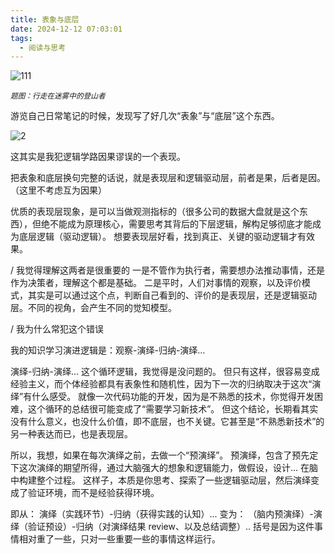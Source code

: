 ```yaml
---
title: 表象与底层
date: 2024-12-12 07:03:01
tags:
  - 阅读与思考
---
```


![111](1.jpeg)

<p style="margin: 0 auto">
<i><small>题图：行走在迷雾中的登山者</small></i>
</p>

游览自己日常笔记的时候，发现写了好几次“表象”与“底层”这个东西。

![2](2.png)

这其实是我犯逻辑学路因果谬误的一个表现。

把表象和底层换句完整的话说，就是表现层和逻辑驱动层，前者是果，后者是因。（这里不考虑互为因果）

优质的表现层现象，是可以当做观测指标的（很多公司的数据大盘就是这个东西），但绝不能成为原理核心，需要思考其背后的下层逻辑，解构足够彻底才能成为底层逻辑（驱动逻辑）。
想要表现层好看，找到真正、关键的驱动逻辑才有效果。

/ 我觉得理解这两者是很重要的
一是不管作为执行者，需要想办法推动事情，还是作为决策者，理解这个都是基础。
二是平时，人们对事情的观察，以及评价模式，其实是可以通过这个点，判断自己看到的、评价的是表现层，还是逻辑驱动层。不同的视角，会产生不同的觉知模型。

/ 我为什么常犯这个错误

我的知识学习演进逻辑是：观察-演绎-归纳-演绎…

演绎-归纳-演绎... 这个循环逻辑，我觉得是没问题的。
但只有这样，很容易变成经验主义，而个体经验都具有表象性和随机性，因为下一次的归纳取决于这次“演绎”有什么感受。
就像一次代码功能的开发，因为是不熟悉的技术，你觉得开发困难，这个循环的总结很可能变成了“需要学习新技术”。
但这个结论，长期看其实没有什么意义，也没什么价值，即不底层，也不关键。它甚至是“不熟悉新技术”的另一种表达而已，也是表现层。

所以，我想，如果在每次演绎之前，去做一个“预演绎”。
预演绎，包含了预先定下这次演绎的期望所得，通过大脑强大的想象和逻辑能力，做假设，设计... 在脑中构建整个过程。
这样子，本质是你思考、探索了一些逻辑驱动层，然后演绎变成了验证环境，而不是经验获得环境。

即从：
演绎（实践环节）-归纳（获得实践的认知）...
变为：
（脑内预演绎）-演绎（验证预设）-归纳（对演绎结果 review、以及总结调整）..
括号是因为这件事情相对重了一些，只对一些重要一些的事情这样运行。
